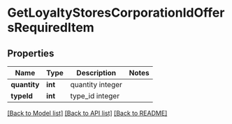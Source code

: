 # GetLoyaltyStoresCorporationIdOffersRequiredItem

## Properties
Name | Type | Description | Notes
------------ | ------------- | ------------- | -------------
**quantity** | **int** | quantity integer | 
**typeId** | **int** | type_id integer | 

[[Back to Model list]](../README.md#documentation-for-models) [[Back to API list]](../README.md#documentation-for-api-endpoints) [[Back to README]](../README.md)


